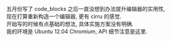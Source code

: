 
五月份写了 code_blocks 之后一直没想到办法提升编辑器的实用性,  
现在打算重新构造一个编辑器, 更有 cirru 的感觉.  
开始写的时候有点基础的想法, 具体实施方案没有明确.  
我的环境是 Ubuntu 12.04 Chromium, API 细节注意是这里.  
